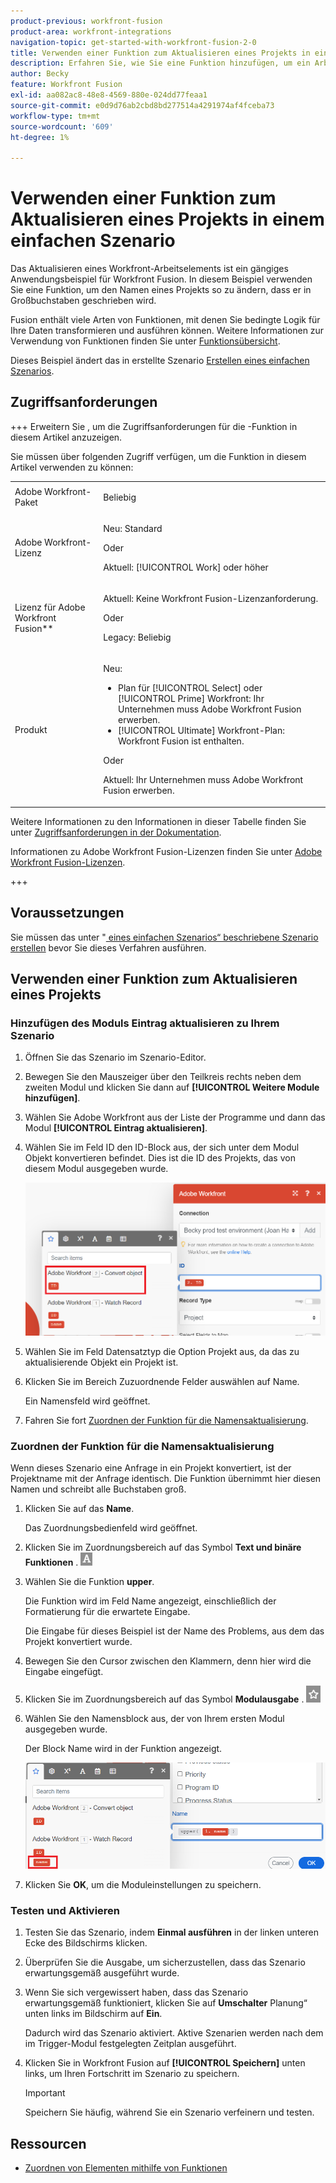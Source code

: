 ```yaml
---
product-previous: workfront-fusion
product-area: workfront-integrations
navigation-topic: get-started-with-workfront-fusion-2-0
title: Verwenden einer Funktion zum Aktualisieren eines Projekts in einem einfachen Szenario
description: Erfahren Sie, wie Sie eine Funktion hinzufügen, um ein Arbeitselement in Workfront zu aktualisieren.
author: Becky
feature: Workfront Fusion
exl-id: aa082ac8-48e8-4569-880e-024dd77feaa1
source-git-commit: e0d9d76ab2cbd8bd277514a4291974af4fceba73
workflow-type: tm+mt
source-wordcount: '609'
ht-degree: 1%

---
```


# Verwenden einer Funktion zum Aktualisieren eines Projekts in einem einfachen Szenario

Das Aktualisieren eines Workfront-Arbeitselements ist ein gängiges Anwendungsbeispiel für Workfront Fusion. In diesem Beispiel verwenden Sie eine Funktion, um den Namen eines Projekts so zu ändern, dass er in Großbuchstaben geschrieben wird.

Fusion enthält viele Arten von Funktionen, mit denen Sie bedingte Logik für Ihre Daten transformieren und ausführen können. Weitere Informationen zur Verwendung von Funktionen finden Sie unter [Funktionsübersicht](/help/workfront-fusion/get-started-with-fusion/understand-fusion/function-overview.md).

Dieses Beispiel ändert das in erstellte Szenario [Erstellen eines einfachen Szenarios](/help/workfront-fusion/build-practice-scenarios/create-basic-scenario.md).

## Zugriffsanforderungen

+++ Erweitern Sie , um die Zugriffsanforderungen für die -Funktion in diesem Artikel anzuzeigen.

Sie müssen über folgenden Zugriff verfügen, um die Funktion in diesem Artikel verwenden zu können:

<table style="table-layout:auto">
 <col> 
 <col> 
 <tbody> 
  <tr> 
   <td role="rowheader">Adobe Workfront-Paket</td> 
   <td> <p>Beliebig</p> </td> 
  </tr> 
  <tr data-mc-conditions=""> 
   <td role="rowheader">Adobe Workfront-Lizenz</td> 
   <td> <p>Neu: Standard</p><p>Oder</p><p>Aktuell: [!UICONTROL Work] oder höher</p> </td> 
  </tr> 
  <tr> 
   <td role="rowheader">Lizenz für Adobe Workfront Fusion**</td> 
   <td>
   <p>Aktuell: Keine Workfront Fusion-Lizenzanforderung.</p>
   <p>Oder</p>
   <p>Legacy: Beliebig </p>
   </td> 
  </tr> 
  <tr> 
   <td role="rowheader">Produkt</td> 
   <td>
   <p>Neu:</p> <ul><li>Plan für [!UICONTROL Select] oder [!UICONTROL Prime] Workfront: Ihr Unternehmen muss Adobe Workfront Fusion erwerben.</li><li>[!UICONTROL Ultimate] Workfront-Plan: Workfront Fusion ist enthalten.</li></ul>
   <p>Oder</p>
   <p>Aktuell: Ihr Unternehmen muss Adobe Workfront Fusion erwerben.</p>
   </td> 
  </tr>
 </tbody> 
</table>

Weitere Informationen zu den Informationen in dieser Tabelle finden Sie unter [Zugriffsanforderungen in der Dokumentation](/help/workfront-fusion/references/licenses-and-roles/access-level-requirements-in-documentation.md).

Informationen zu Adobe Workfront Fusion-Lizenzen finden Sie unter [Adobe Workfront Fusion-Lizenzen](/help/workfront-fusion/set-up-and-manage-workfront-fusion/licensing-operations-overview/license-automation-vs-integration.md).

+++

## Voraussetzungen

Sie müssen das unter &quot;[ eines einfachen Szenarios“ beschriebene Szenario erstellen](/help/workfront-fusion/build-practice-scenarios/create-basic-scenario.md) bevor Sie dieses Verfahren ausführen.

## Verwenden einer Funktion zum Aktualisieren eines Projekts

### Hinzufügen des Moduls Eintrag aktualisieren zu Ihrem Szenario

1. Öffnen Sie das Szenario im Szenario-Editor.
1. Bewegen Sie den Mauszeiger über den Teilkreis rechts neben dem zweiten Modul und klicken Sie dann auf **[!UICONTROL Weitere Module hinzufügen]**.
1. Wählen Sie Adobe Workfront aus der Liste der Programme und dann das Modul **[!UICONTROL Eintrag aktualisieren]**.
1. Wählen Sie im Feld ID den ID-Block aus, der sich unter dem Modul Objekt konvertieren befindet. Dies ist die ID des Projekts, das von diesem Modul ausgegeben wurde.

   ![ID aus dem Konvertierungsobjekt](assets/id-convert-object.png)

1. Wählen Sie im Feld Datensatztyp die Option Projekt aus, da das zu aktualisierende Objekt ein Projekt ist.
1. Klicken Sie im Bereich Zuzuordnende Felder auswählen auf Name.

   Ein Namensfeld wird geöffnet.
1. Fahren Sie fort [Zuordnen der Funktion für die Namensaktualisierung](#map-the-function-for-the-name-update).

### Zuordnen der Funktion für die Namensaktualisierung

Wenn dieses Szenario eine Anfrage in ein Projekt konvertiert, ist der Projektname mit der Anfrage identisch. Die Funktion übernimmt hier diesen Namen und schreibt alle Buchstaben groß.

1. Klicken Sie auf das **Name**.

   Das Zuordnungsbedienfeld wird geöffnet.
1. Klicken Sie im Zuordnungsbereich auf das Symbol **Text und binäre Funktionen** . ![Symbol für Textfunktionen](assets/toolbar-icon-text&binary-functions.png)
1. Wählen Sie die Funktion **upper**.

   Die Funktion wird im Feld Name angezeigt, einschließlich der Formatierung für die erwartete Eingabe.

   Die Eingabe für dieses Beispiel ist der Name des Problems, aus dem das Projekt konvertiert wurde.

1. Bewegen Sie den Cursor zwischen den Klammern, denn hier wird die Eingabe eingefügt.
1. Klicken Sie im Zuordnungsbereich auf das Symbol **Modulausgabe** . ![Modul-Ausgabesymbol](assets/toolbar-icon-functions-you-map-from-other-modules.png)
1. Wählen Sie den Namensblock aus, der von Ihrem ersten Modul ausgegeben wurde.

   Der Block Name wird in der Funktion angezeigt.

   ![Namensblock in der Funktion](assets/map-name.png)

1. Klicken Sie **OK**, um die Moduleinstellungen zu speichern.

### Testen und Aktivieren

1. Testen Sie das Szenario, indem **Einmal ausführen** in der linken unteren Ecke des Bildschirms klicken.
1. Überprüfen Sie die Ausgabe, um sicherzustellen, dass das Szenario erwartungsgemäß ausgeführt wurde.
1. Wenn Sie sich vergewissert haben, dass das Szenario erwartungsgemäß funktioniert, klicken Sie auf **Umschalter** Planung“ unten links im Bildschirm auf **Ein**.

   Dadurch wird das Szenario aktiviert. Aktive Szenarien werden nach dem im Trigger-Modul festgelegten Zeitplan ausgeführt.
1. Klicken Sie in Workfront Fusion auf **[!UICONTROL Speichern]** unten links, um Ihren Fortschritt im Szenario zu speichern.

   >[!IMPORTANT]
   >
   >Speichern Sie häufig, während Sie ein Szenario verfeinern und testen.

## Ressourcen

* [Zuordnen von Elementen mithilfe von Funktionen](/help//workfront-fusion/create-scenarios/map-data/map-using-functions.md)
